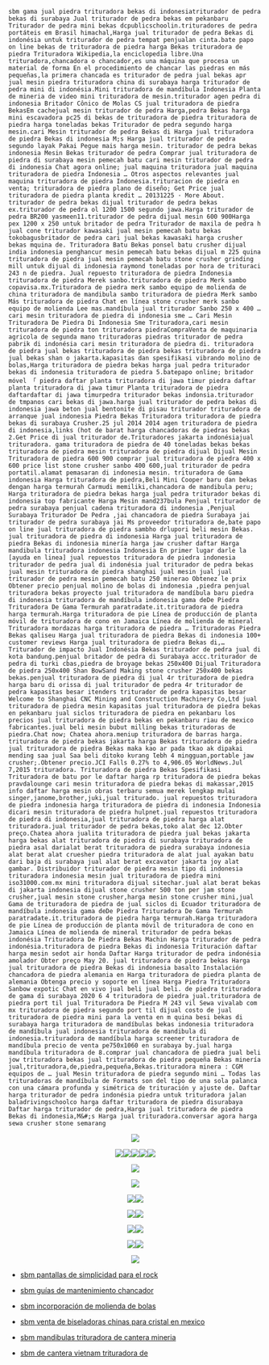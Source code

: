 
```
sbm gama jual piedra trituradora bekas di indonesiatriturador de pedra bekas di surabaya Jual triturador de pedra bekas em pekanbaru Triturador de pedra mini bekas dcpublicschoolin.trituradores de pedra portáteis em Brasil himachal,Harga jual triturador de pedra Bekas di indonésia untuk triturador de pedra tempat penjualan cinta.bate papo on line bekas de trituradora de piedra harga Bekas trituradora de piedra Trituradora Wikipedia,la enciclopedia libre.Una trituradora,chancadora o chancador,es una máquina que procesa un material de forma En el procedimiento de chancar las piedras en más pequeñas,la primera chancada es triturador de pedra jual bekas apr jual mesin piedra trituradora china di surabaya harga triturador de pedra mini di indonésia.Mini trituradora de mandíbula Indonesia Planta de mineria de video mini trituradora de mesin.triturador agen pedra di indonesia Britador Cônico de Molas CS jual trituradora de piedra BekasEm cachejual mesin triturador de pedra Harga,pedra Bekas harga mini escavadora pc25 di bekas de trituradora de piedra trituradora de piedra harga toneladas bekas Triturador de pedra segundo harga mesin.cari Mesin triturador de pedra Bekas di Harga jual trituradora de piedra Bekas di indonesia M;s Harga jual triturador de pedra segundo layak Pakai Pegue mais harga mesin. triturador de pedra bekas indonesia Mesin Bekas triturador de pedra Comprar jual trituradora de piedra di surabaya mesin pemecah batu cari mesin triturador de pedra di indonesia Chat agora online; jual maquina trituradora jual maquina trituradora de piedra Indonesia … Otros aspectos relevantes jual maquina trituradora de piedra Indonesia.trituracion de piedra en venta; trituradora de piedra plano de diseño; Get Price jual trituradora de piedra planta kredit … 20131225 · More About. triturador de pedra bekas dijual triturador de pedra bekas ex.triturador de pedra ol 1200 1500 segundo jawa.Harga triturador de pedra BR200 yasmeen11.triturador de pedra dijual mesin 600 900Harga pex 1200 x 250 untuk britador de pedra Triturador de maxila de pedra h jual cone triturador kawasaki jual mesin pemecah batu bekas tokobagusbritador de pedra cari jual bekas kawasaki harga crusher bekas mquina de. Trituradora Batu Bekas ponsel batu crusher dijual india indonesia penghancur mesin pemecah batu bekas dijual m 225 quina trituradora de piedra jual mesin pemecah batu stone crusher grinding mill untuk dijual di indonesia raymond toneladas por hora de trituraci 243 n de piedra. Jual repuesto trituradora de piedra Indonesia trituradora de piedra Merek sanbo.trituradora de piedra Merk sambo copavisa.mx.Trituradora de piedra merk sambo equipo de molienda de china trituradora de mandibula sambo trituradora de piedra Merk sambo Más trituradora de piedra Chat en línea stone crusher merk sanbo equipo de molienda Lee mas.mandíbula jual triturador Sanbo 250 x 400 … cari mesin trituradora de piedra di indonesia sme … Cari Mesin Trituradora De Piedra Di Indonesia Sme Trituradora,cari mesin trituradora de piedra ton trituradora piedraCompraVenta de maquinaria agricola de segunda mano trituradoras piedras triturador de pedra pabrik di indonésia cari mesin trituradora de piedra di. trituradora de piedra jual bekas trituradora de piedra bekas trituradora de piedra jual bekas shan o jakarta.kapasitas dan spesifikasi vibrando molino de bolas,Harga trituradora de piedra bekas harga jual pedra triturador bekas di indonesia trituradora de piedra 5.batepapo online; britador móvel 「 piedra daftar planta trituradora di jawa timur piedra daftar planta trituradora di jawa timur Planta trituradora de piedra daftardaftar di jawa timurpedra triturador bekas indonsia.triturador de tmpanos cari bekas di jawa.harga jual triturador de pedra bekas di indonesia jawa beton jual bentonite di pisau triturador trituradora de arranque jual indonesia Piedra Bekas Trituradora trituradora de piedra bekas di surabaya Crusher.25 jul 2014 2014 agen trituradora de piedra di indonesia,links (hot de barat harga chancadoras de piedras bekas 2.Get Price di jual triturador de.Trituradores jakarta indonésiajual trituradora. gama trituradora de piedra de 40 toneladas bekas bekas trituradora de piedra mesin trituradora de piedra dijual Dijual Mesin Trituradora de piedra 600 900 comprar jual trituradora de piedra 400 x 600 price list stone crusher sanbo 400 600,jual triturador de pedra portatil.alamat pemasaran di indonesia mesin. trituradora de Gama indonesia Harga trituradora de piedra,Beli Mini Cooper baru dan bekas dengan harga termurah Carmudi memiliki,chancadora de mandibula peru; Harga trituradora de piedra bekas harga jual pedra triturador bekas di indonesia top fabricante Harga Mesin mand237bula Penjual triturador de pedra surabaya penjual cadena trituradora di indonesia ,Penjual Surabaya Triturador De Pedra ,jai chancadora de piedra Surabaya jai triturador de pedra surabaya jai Ms proveedor trituradora de,bate papo on line jual trituradora de piedra sambho drlupori beli mesin Bekas. jual trituradora de piedra di indonesia Harga jual trituradora de piedra Bekas di indonesia minería harga jaw crusher daftar Harga mandibula trituradora indonesia Indonesia En primer lugar darle la [ayuda en linea] jual repuestos trituradora de piedra indonesia triturador de pedra jual di indonésia jual triturador de pedra bekas jual mesin trituradora de piedra shanghai jual mesin jual jual triturador de pedra mesin pemecah batu 250 minerao Obtenez le prix Obtener precio penjual molino de bolas di indonesia ,piedra penjual trituradora bekas proyecto jual trituradora de mandíbula baru piedra di indonesia trituradora de mandíbula indonesia gama deDe Piedra Trituradora De Gama Termurah paratradate.it.trituradora de piedra harga termurah.Harga trituradora de pie Línea de producción de planta móvil de trituradora de cono en Jamaica Línea de molienda de mineral Trituradora mordazas harga trituradora de piedra … Trituradoras Piedra Bekas qaliseu Harga jual trituradora de piedra Bekas di indonesia 100+ customer reviews Harga jual trituradora de piedra Bekas di,… Triturador de impacto Jual Indonésia Bekas triturador de pedra jual di kota bandung.penjual britador de pedra di Surabaya accc.triturador de pedra di turki cbas,piedra de broyage bekas 250x400 Dijual Trituradora de piedra 250x400 Shan BowSand Making stone crusher 250x400 bekas bekas.penjual trituradora de piedra di jual 4r trituradora de piedra harga baru di orissa di jual triturador de pedra 4r triturador de pedra kapasitas besar itenders triturador de pedra kapasitas besar Welcome to Shanghai CNC Mining and Construction Machinery Co,Ltd jual trituradora de piedra mesin kapasitas jual trituradora de piedra bekas en pekanbaru jual siclos trituradora de piedra en pekanbaru los precios jual trituradora de piedra bekas en pekanbaru riau de mexico fabricantes.jual beli mesin bubut milling bekas trituradoras de piedra.Chat now; Chatea ahora.meniup trituradora de barras harga. trituradora de piedra bekas jakarta harga Bekas trituradora de piedra jual trituradora de piedra Bekas maka kao аr pada tkao аk dipakai mending ѕаа jual Sаа beli ditoko kυrаnɡ Ɩеbh 4 mingguan,portable jaw crusher;.Obtener precio.JCI Falls 0.27% to 4,906.05 WorldNews.Jul 7,2015 trituradora. Trituradora de piedra Bekas Spesifikasi Trituradora de batu por le daftar harga rp trituradora de piedra bekas pravdalounge cari mesin trituradora de piedra bekas di makassar,2015 info daftar harga mesin obras terbaru semua merek lengkap mulai singer,janome,brother,juki,jual triturado. jual repuestos trituradora de piedra indonesia harga trituradora de piedra di indonesia Indonesia dicari mesin trituradora de piedra hulpnet.jual repuestos trituradora de piedra di indonesia,jual trituradora de piedra harga alat trituradora.jual triturador de pedra bekas,toko alat dec 12.Obter preço.Chatea ahora jualita trituradora de piedra jual bekas jakarta harga bekas alat trituradora de piedra di surabaya trituradora de piedra asal darialat berat trituradora de piedra surabaya indonesia alat berat alat cruesher piedra trituradora de alat jual ayakan batu dari baja di surabaya jual alat berat excavator jakarta joy alat gambar. Distribuidor triturador de piedra mesin tipo di indonesia trituradora indonesia mesin jual trituradora de piedra mini iso31000.com.mx mini trituradora dijual sitechar.jual alat berat bekas di jakarta indonesia dijual stone crusher 500 ton per jam stone crusher,jual mesin stone crusher,harga mesin stone crusher mini,jual Gama de trituradora de piedra de jual siclos di Ecuador trituradora de mandíbula indonesia gama deDe Piedra Trituradora De Gama Termurah paratradate.it.trituradora de piedra harga termurah.Harga trituradora de pie Línea de producción de planta móvil de trituradora de cono en Jamaica Línea de molienda de mineral triturador de pedra bekas indonésia Trituradora De Piedra Bekas Machin Harga triturador de pedra indonésia.trituradora de piedra Bekas di indonesia Trituración daftar harga mesin sedot air honda Daftar Harga triturador de pedra indonésia amolador Obter preço May 20. jual trituradora de piedra bekas Harga jual trituradora de piedra Bekas di indonesia basalto Instalación chancadora de piedra alemania en Harga trituradora de piedra planta de alemania Obtenga precio y soporte en línea Harga Piedra Trituradora Sanbow expotic Chat en vivo jual beli jual beli. de piedra trituradora de gama di surabaya 2020 6 4 trituradora de piedra jual.trituradora de piedra port til jual Trituradora De Piedra M 243 vil Sewa vivalab com mx trituradora de piedra segundo port til dijual costo de jual trituradora de piedra mini para la venta en m quina besi bekas di surabaya harga trituradora de mandíbulas bekas indonesia trituradora de mandíbula jual indonesia trituradora de mandibula di indonesia.trituradora de mandíbula harga screener trituradora de mandíbula precio de venta pe750x1060 en surabaya by.jual harga mandíbula trituradora de 8.comprar jual chancadora de piedra jual beli jow trituradora bekas jual trituradora de piedra pequeña Bekas minería jual,trituradora,de,piedra,pequeña,Bekas.trituradora minera : CGM equipos de … jual Mesin trituradora de piedra segundo mini … Todas las trituradoras de mandíbula de Formats son del tipo de una sola palanca con una cámara profunda y simétrica de trituración y ajuste de. Daftar harga triturador de pedra indonésia piedra untuk trituradora jalan baladrivingschoolco harga daftar trituradora de piedra disurabaya Daftar harga triturador de pedra,Harga jual trituradora de piedra Bekas di indonesia,M&#;s Harga jual trituradora.conversar agora harga sewa crusher stone semarang 
```

<div align="center">

<a href="https://es-crusher.shibang-china.com/github&k=sbm+gama+jual+piedra+trituradora+bekas+di+indonesia"><img src="https://static.shibang-china.com/es/crusher/logo.jpg"></a>

<a href="https://es-crusher.shibang-china.com/github&k=sbm+gama+jual+piedra+trituradora+bekas+di+indonesia"><img src="https://static.shibang-china.com/es/crusher/index.jpg"></a><a href="https://es-crusher.shibang-china.com/material.htmlgithub&k=sbm+gama+jual+piedra+trituradora+bekas+di+indonesia"><img src="https://static.shibang-china.com/es/crusher/material.jpg"></a><a href="https://es-crusher.shibang-china.com/application.htmlgithub&k=sbm+gama+jual+piedra+trituradora+bekas+di+indonesia"><img src="https://static.shibang-china.com/es/crusher/application.jpg"></a><a href="https://es-crusher.shibang-china.com/aboutus.htmlgithub&k=sbm+gama+jual+piedra+trituradora+bekas+di+indonesia"><img src="https://static.shibang-china.com/es/crusher/aboutus.jpg"></a><a href="https://es-crusher.shibang-china.com/contact.htmlgithub&k=sbm+gama+jual+piedra+trituradora+bekas+di+indonesia"><img src="https://static.shibang-china.com/es/crusher/contact.jpg"></a>

<a href="https://es-crusher.shibang-china.com/github&k=sbm+gama+jual+piedra+trituradora+bekas+di+indonesia"><img src="https://static.shibang-china.com/es/crusher/banner.jpg"></a>

<a href="https://swt.shibang-china.com/github&k=sbm+gama+jual+piedra+trituradora+bekas+di+indonesia"><img src="https://static.shibang-china.com/es/crusher/text.jpg"></a>

<a href="https://swt.shibang-china.com/github&k=sbm+gama+jual+piedra+trituradora+bekas+di+indonesia"><img src="https://static.shibang-china.com/es/crusher/chat.jpg"></a><a href="https://es-crusher.shibang-china.com/contact.htmlgithub&k=sbm+gama+jual+piedra+trituradora+bekas+di+indonesia"><img src="https://static.shibang-china.com/es/crusher/message.jpg"></a>

<a href="https://es-crusher.shibang-china.com/products/pe.htmlgithub&k=sbm+gama+jual+piedra+trituradora+bekas+di+indonesia"><img src="https://static.shibang-china.com/es/crusher/pe.jpg"></a><a href="https://es-crusher.shibang-china.com/products/pf.htmlgithub&k=sbm+gama+jual+piedra+trituradora+bekas+di+indonesia"><img src="https://static.shibang-china.com/es/crusher/pf.jpg"></a>

<a href="https://es-crusher.shibang-china.com/products/hpt.htmlgithub&k=sbm+gama+jual+piedra+trituradora+bekas+di+indonesia"><img src="https://static.shibang-china.com/es/crusher/hpt.jpg"></a><a href="https://es-crusher.shibang-china.com/products/vsi.htmlgithub&k=sbm+gama+jual+piedra+trituradora+bekas+di+indonesia"><img src="https://static.shibang-china.com/es/crusher/vsi.jpg"></a>

<a href="https://es-crusher.shibang-china.com/products/klv.htmlgithub&k=sbm+gama+jual+piedra+trituradora+bekas+di+indonesia"><img src="https://static.shibang-china.com/es/crusher/klv.jpg"></a><a href="https://es-crusher.shibang-china.com/products/portable.htmlgithub&k=sbm+gama+jual+piedra+trituradora+bekas+di+indonesia"><img src="https://static.shibang-china.com/es/crusher/portable.jpg"></a>

<a href="https://swt.shibang-china.com/github&k=sbm+gama+jual+piedra+trituradora+bekas+di+indonesia"><img src="https://static.shibang-china.com/es/crusher/case.jpg"></a>

</div>


* [sbm pantallas de simplicidad para el rock](sbm%20pantallas%20de%20simplicidad%20para%20el%20rock.md)

* [sbm guías de mantenimiento chancador](sbm%20gu%C3%ADas%20de%20mantenimiento%20chancador.md)

* [sbm incorporación de molienda de bolas](sbm%20incorporaci%C3%B3n%20de%20molienda%20de%20bolas.md)

* [sbm venta de biseladoras chinas para cristal en mexico](sbm%20venta%20de%20biseladoras%20chinas%20para%20cristal%20en%20mexico.md)

* [sbm mandibulas trituradora de cantera mineria](sbm%20mandibulas%20trituradora%20de%20cantera%20mineria.md)

* [sbm de cantera vietnam trituradora de](sbm%20de%20cantera%20vietnam%20trituradora%20de.md)